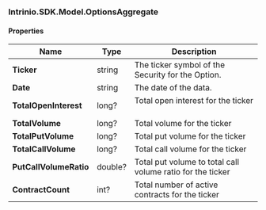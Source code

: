 [//]: # (CLASS:Intrinio.SDK.Model.OptionsAggregate)

[//]: # (KIND:object)

### Intrinio.SDK.Model.OptionsAggregate
#### Properties

[//]: # (START_DEFINITION)

Name | Type | Description
------------ | ------------- | -------------
**Ticker** | string | The ticker symbol of the Security for the Option. &nbsp;
**Date** | string | The date of the data. &nbsp;
**TotalOpenInterest** | long? | Total open interest for the ticker &nbsp;
**TotalVolume** | long? | Total volume for the ticker &nbsp;
**TotalPutVolume** | long? | Total put volume for the ticker &nbsp;
**TotalCallVolume** | long? | Total call volume for the ticker &nbsp;
**PutCallVolumeRatio** | double? | Total put volume to total call volume ratio for the ticker &nbsp;
**ContractCount** | int? | Total number of active contracts for the ticker &nbsp;

[//]: # (END_DEFINITION)


